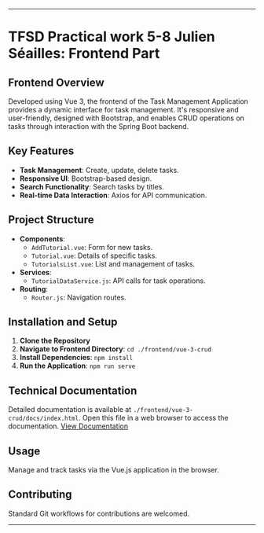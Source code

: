 ---

# TFSD Practical work 5-8 Julien Séailles: Frontend Part

## Frontend Overview
Developed using Vue 3, the frontend of the Task Management Application provides a dynamic interface for task management. It's responsive and user-friendly, designed with Bootstrap, and enables CRUD operations on tasks through interaction with the Spring Boot backend.

## Key Features
- **Task Management**: Create, update, delete tasks.
- **Responsive UI**: Bootstrap-based design.
- **Search Functionality**: Search tasks by titles.
- **Real-time Data Interaction**: Axios for API communication.

## Project Structure
- **Components**:
    - `AddTutorial.vue`: Form for new tasks.
    - `Tutorial.vue`: Details of specific tasks.
    - `TutorialsList.vue`: List and management of tasks.
- **Services**:
    - `TutorialDataService.js`: API calls for task operations.
- **Routing**:
    - `Router.js`: Navigation routes.

## Installation and Setup
1. **Clone the Repository**
2. **Navigate to Frontend Directory**: `cd ./frontend/vue-3-crud`
3. **Install Dependencies**: `npm install`
4. **Run the Application**: `npm run serve`

## Technical Documentation
Detailed documentation is available at `./frontend/vue-3-crud/docs/index.html`. Open this file in a web browser to access the documentation. [View Documentation](./docs/index.html)

## Usage
Manage and track tasks via the Vue.js application in the browser.

## Contributing
Standard Git workflows for contributions are welcomed.


---